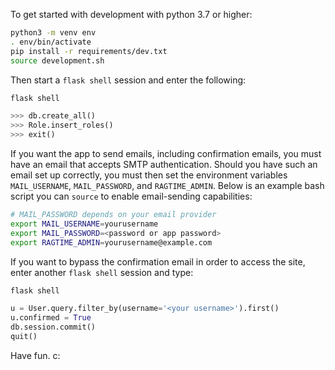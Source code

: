 To get started with development with python 3.7 or higher:

```bash
python3 -m venv env
. env/bin/activate
pip install -r requirements/dev.txt
source development.sh
```

Then start a `flask shell` session and enter the following:

```bash
flask shell
```
```python
>>> db.create_all()
>>> Role.insert_roles()
>>> exit()
```

If you want the app to send emails, including confirmation emails, you must have an email that accepts SMTP authentication. Should you have such an email set up correctly, you must then set the environment variables `MAIL_USERNAME`, `MAIL_PASSWORD`, and `RAGTIME_ADMIN`. Below is an example bash script you can `source` to enable email-sending capabilities:

```bash
# MAIL_PASSWORD depends on your email provider
export MAIL_USERNAME=yourusername
export MAIL_PASSWORD=<password or app password>
export RAGTIME_ADMIN=yourusername@example.com
```

If you want to bypass the confirmation email in order to access the site, enter another `flask shell` session and type:

```bash
flask shell
```
```python
u = User.query.filter_by(username='<your username>').first()
u.confirmed = True
db.session.commit()
quit()
```

Have fun. c: